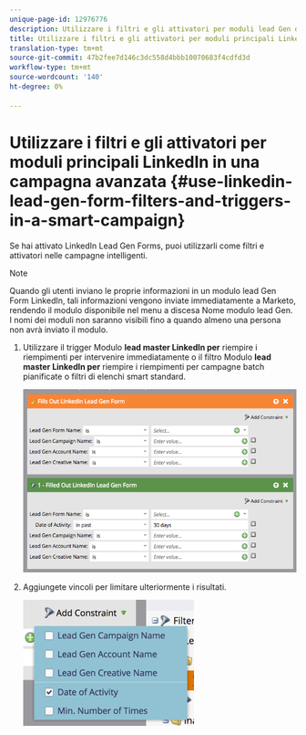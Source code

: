 ```yaml
---
unique-page-id: 12976776
description: Utilizzare i filtri e gli attivatori per moduli lead Gen di LinkedIn in una Smart Campaign - Marketo Docs - Documentazione prodotto
title: Utilizzare i filtri e gli attivatori per moduli principali LinkedIn in una campagna avanzata
translation-type: tm+mt
source-git-commit: 47b2fee7d146c3dc558d4bbb10070683f4cdfd3d
workflow-type: tm+mt
source-wordcount: '140'
ht-degree: 0%

---
```



# Utilizzare i filtri e gli attivatori per moduli principali LinkedIn in una campagna avanzata {#use-linkedin-lead-gen-form-filters-and-triggers-in-a-smart-campaign}

Se hai attivato LinkedIn Lead Gen Forms, puoi utilizzarli come filtri e attivatori nelle campagne intelligenti.

>[!NOTE]
>
>Quando gli utenti inviano le proprie informazioni in un modulo lead Gen Form LinkedIn, tali informazioni vengono inviate immediatamente a Marketo, rendendo il modulo disponibile nel menu a discesa Nome modulo lead Gen. I nomi dei moduli non saranno visibili fino a quando almeno una persona non avrà inviato il modulo.

1. Utilizzare il trigger Modulo **lead master LinkedIn per** riempire i riempimenti per intervenire immediatamente o il filtro Modulo **lead master LinkedIn per** riempire i riempimenti per campagne batch pianificate o filtri di elenchi smart standard.

   ![](assets/screen-shot-2017-03-29-at-2.38.03-pm.png)

1. Aggiungete vincoli per limitare ulteriormente i risultati.

   ![](assets/lead-gen-constraints.png)

